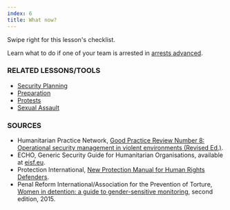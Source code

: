 ```yaml
---
index: 6
title: What now?
---
```

Swipe right for this lesson's checklist.

Learn what to do if one of your team is arrested in [arrests advanced](umbrella://incident-response/arrests/advanced).

### RELATED LESSONS/TOOLS

*   [Security Planning](umbrella://assess-your-risk/security-planning)
*   [Preparation](umbrella://travel/preparation)
*	[Protests](umbrella://work/protests/advanced)
* [Sexual Assault](umbrella://incident-response/sexual-assault)

### SOURCES

*   Humanitarian Practice Network, [Good Practice Review Number 8: Operational security management in violent environments (Revised Ed.)](http://odihpn.org/wp-content/uploads/2010/11/GPR_8_revised2.pdf).
*   ECHO, Generic Security Guide for Humanitarian Organisations, available at [eisf.eu](https://www.eisf.eu/library/generic-security-guide-for-humanitarian-organisations/).
*   Protection International, [New Protection Manual for Human Rights Defenders](https://www.protectioninternational.org/en/node/1106).
*   Penal Reform International/Association for the Prevention of Torture, [Women in detention: a guide to gender-sensitive monitoring](https://www.apt.ch/content/files_res/thematic-paper-2_women-in-detention-en.pdf), second edition, 2015.